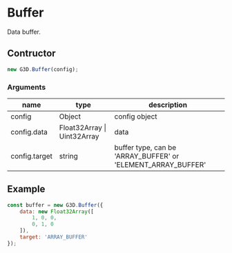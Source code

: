 # Buffer

Data buffer.

## Contructor

```javascript
new G3D.Buffer(config);
```

### Arguments

| name          | type                        | description                                                  |
| ------------- | --------------------------- | ------------------------------------------------------------ |
| config        | Object                      | config object                                                |
| config.data   | Float32Array \| Uint32Array | data                                                         |
| config.target | string                      | buffer type, can be 'ARRAY_BUFFER' or 'ELEMENT_ARRAY_BUFFER' |

## Example

```javascript
const buffer = new G3D.Buffer({
    data: new Float32Array([
        1, 0, 0, 
        0, 1, 0
    ]),
    target: 'ARRAY_BUFFER'
});
```

